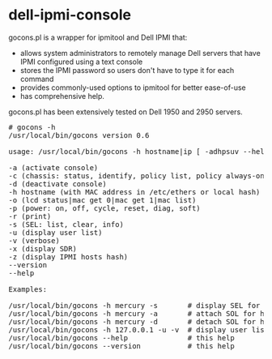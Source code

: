 dell-ipmi-console
=================

gocons.pl is a wrapper for ipmitool and Dell IPMI that:

- allows system administrators to remotely manage Dell servers that have IPMI configured using a text console
- stores the IPMI password so users don't have to type it for each command
- provides commonly-used options to ipmitool for better ease-of-use
- has comprehensive help.

gocons.pl has been extensively tested on Dell 1950 and 2950 servers.

<pre>
# gocons -h
/usr/local/bin/gocons version 0.6

usage: /usr/local/bin/gocons -h hostname|ip [ -adhpsuv --help --version ]

-a (activate console)
-c (chassis: status, identify, policy list, policy always-on, policy always-off, policy previous, restart_cause, poh, bootdev, bootparam, selftest)
-d (deactivate console)
-h hostname (with MAC address in /etc/ethers or local hash)
-o (lcd status|mac get 0|mac get 1|mac list)
-p (power: on, off, cycle, reset, diag, soft)
-r (print)
-s (SEL: list, clear, info)
-u (display user list)
-v (verbose)
-x (display SDR)
-z (display IPMI hosts hash)
--version
--help

Examples:

/usr/local/bin/gocons -h mercury -s       # display SEL for host mercury
/usr/local/bin/gocons -h mercury -a       # attach SOL for host mercury
/usr/local/bin/gocons -h mercury -d       # detach SOL for host mercury
/usr/local/bin/gocons -h 127.0.0.1 -u -v  # display user list for IP address 127.0.0.1, verbosely
/usr/local/bin/gocons --help              # this help
/usr/local/bin/gocons --version           # this help
</pre>
